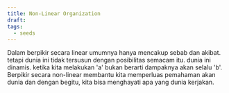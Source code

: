 ```yaml
---
title: Non-Linear Organization
draft: 
tags:
  - seeds
---
```


Dalam berpikir secara linear umumnya hanya mencakup sebab dan akibat. tetapi dunia ini tidak tersusun dengan posibilitas semacam itu. dunia ini dinamis. ketika kita melakukan 'a' bukan berarti dampaknya akan selalu 'b'. Berpikir secara non-linear membantu kita memperluas pemahaman akan dunia dan dengan begitu, kita bisa menghayati apa yang dunia kerjakan.